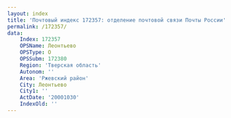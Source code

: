 ```yaml
---
layout: index
title: 'Почтовый индекс 172357: отделение почтовой связи Почты России'
permalink: /172357/
data:
    Index: 172357
    OPSName: Леонтьево
    OPSType: О
    OPSSubm: 172380
    Region: 'Тверская область'
    Autonom: ''
    Area: 'Ржевский район'
    City: Леонтьево
    City1: ''
    ActDate: '20001030'
    IndexOld: ''
---
```

